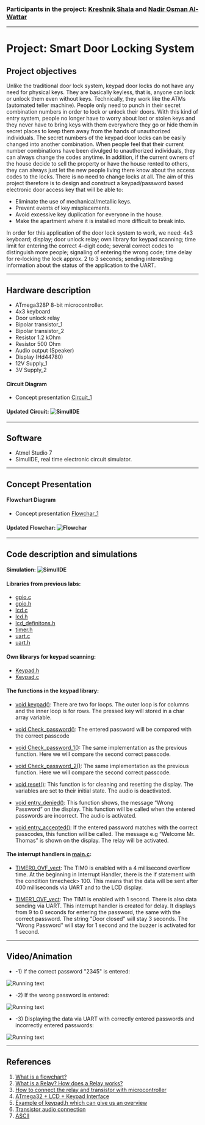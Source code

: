 ### Participants in the project: [Kreshnik Shala](https://github.com/ShalaKreshnik) and [Nadir Osman Al-Wattar](https://github.com/Nadir011995)
----------------------------------------------------------------------------------------------------------------------------------------------------------------------------
# Project: Smart Door Locking System
## Project objectives

Unlike the traditional door lock system, keypad door locks do not have any need for physical keys. They are basically keyless, that is, anyone can lock or unlock them even without keys. Technically, they work like the ATMs (automated teller machine). People only need to punch in their secret combination numbers in order to lock or unlock their doors. With this kind of entry system, people no longer have to worry about lost or stolen keys and they never have to bring keys with them everywhere they go or hide them in secret places to keep them away from the hands of unauthorized individuals. 
The secret numbers of the keypad door locks can be easily changed into another combination. When people feel that their current number combinations have been divulged to unauthorized individuals, they can always change the codes anytime. In addition, if the current owners of the house decide to sell the property or have the house rented to others, they can always just let the new people living there know about the access codes to the locks. There is no need to change locks at all. 
The aim of this project therefore is to design and construct a keypad/password based electronic door access key that will be able to:

* Eliminate the use of mechanical/metallic keys.
* Prevent events of key misplacements.
* Avoid excessive key duplication for everyone in the house.
* Make the apartment where it is installed more difficult to break into.

In order for this application of the door lock system to work, we need: 
4x3 keyboard; display; door unlock relay; own library for keypad scanning; time limit for entering the correct 4-digit code; several correct codes to distinguish more people; signaling of entering the wrong code; time delay for re-locking the lock approx. 2 to 3 seconds; sending interesting information about the status of the application to the UART.

_________________________________________________________________________________________________________________________________________________________________________________

## Hardware description

* ATmega328P 8-bit microcontroller.
* 4x3 keyboard
* Door unlock relay
* Bipolar transistor_1
* Bipolar transistor_2
* Resistor 1.2 kOhm
* Resistor 500 Ohm
* Audio output (Speaker)
* Display (Hd44780)
* 12V Supply_1
* 3V Supply_2



#### Circuit Diagram
* Concept presentation [Circuit_1](Images/Completed_circuit.png)
 

#### Updated Circuit: ![SimulIDE](Images/OFF.png)

_________________________________________________________________________________________________________________________________________________________________________________


## Software

* Atmel Studio 7
* SimulIDE, real time electronic circuit simulator.

_________________________________________________________________________________________________________________________________________________________________________________


## Concept Presentation
#### Flowchart Diagram

* Concept presentation [Flowchar_1](Images/Flowchar.png)

#### Updated Flowchar: ![Flowchar](Images/Updated_Flowchar.png)


_________________________________________________________________________________________________________________________________________________________________________________

## Code description and simulations

#### Simulation: ![SimulIDE](Images/ON.png)

#### Libraries from previous labs:

* [gpio.c](Door_Lock_System/Door_Lock_System/gpio.c) 
* [gpio.h](Door_Lock_System/Door_Lock_System/gpio.h) 
* [lcd.c](Door_Lock_System/Door_Lock_System/lcd.c) 
* [lcd.h](Door_Lock_System/Door_Lock_System/lcd.h)
* [lcd_definitons.h](Door_Lock_System/Door_Lock_System/lcd_definitons.h)
* [timer.h](Door_Lock_System/Door_Lock_System/timer.h)
* [uart.c](Door_Lock_System/Door_Lock_System/uart.c)
* [uart.h](Door_Lock_System/Door_Lock_System/uart.h)



#### Own librarys for keypad scanning:

* [Keypad.h](Door_Lock_System/Door_Lock_System/keypad.h)
* [Keypad.c](Door_Lock_System/Door_Lock_System/keypad.c)



#### The functions in the keypad library:


*	[void keypad()](Door_Lock_System/Door_Lock_System/keypad.c): There are two for loops. The outer loop is for columns and the inner loop is for rows. The pressed key will                                                                      stored in a char array variable.

*	[void Check_password()](Door_Lock_System/Door_Lock_System/keypad.c): The entered password will be compared with the correct passcode

*	[void Check_password_1()](Door_Lock_System/Door_Lock_System/keypad.c): The same implementation as the previous function. Here we will compare the second correct passcode.

*	[void Check_password_2()](Door_Lock_System/Door_Lock_System/keypad.c): The same implementation as the previous function. Here we will compare the second correct passcode. 

*	[void reset()](Door_Lock_System/Door_Lock_System/keypad.c): This function is for cleaning and resetting the display. The variables are set to their initial state. The audio is deactivated.

*	[void entry_denied()](Door_Lock_System/Door_Lock_System/keypad.c): This function shows, the message “Wrong Password” on the display. This function will be called when the entered passwords are incorrect. The audio is activated.

* [void entry_accepted()](Door_Lock_System/Door_Lock_System/keypad.c): If the entered password matches with the correct passcodes, this function will be called. The message e.g “Welcome Mr. Thomas” is shown on the display. The relay will be activated. 

#### The interrupt handlers in [main.c](Door_Lock_System/Door_Lock_System/main.c): 

*	[TIMER0_OVF_vect](Door_Lock_System/Door_Lock_System/main.c): The TIM0 is enabled with a 4 millisecond overflow time. At the beginning in Interrupt Handler, there is the if statement with the condition timecheck> 100. This means that the data will be sent after 400 milliseconds via UART and to the LCD display.

*	[TIMER1_OVF_vect](Door_Lock_System/Door_Lock_System/main.c):  The TIM1 is enabled with 1 second. There is also data sending via UART. This interrupt handler is created for delay. It displays from 9 to 0 seconds for entering the password, the same with the correct password. The string "Door closed" will stay 3 seconds. The "Wrong Password" will stay for 1 second and the buzzer is activated for 1 second.




_________________________________________________________________________________________________________________________________________________________________________________


## Video/Animation

* -1) If the correct password "2345" is entered:

![Running text](Images/Welcome_Mr.Thomas.gif)

* -2) If the wrong password is entered:

![Running text](Images/Incorrect.gif)

* -3) Displaying the data via UART with correctly entered passwords and incorrectly entered passwords:

![Running text](Images/with_uart.gif)



_________________________________________________________________________________________________________________________________________________________________________________


## References


1.  [What is a flowchart?](https://www.breezetree.com/articles/what-is-a-flow-chart) 
2.  [What is a Relay? How does a Relay works?](https://www.youtube.com/watch?v=1_YfuH_AcxQ)
3.  [How to connect the relay and transistor with microcontroller](http://electronicsdrive.blogspot.com/2015/03/how-to-calculate-base-resistance.html)
4.  [ATmega32 + LCD + Keypad Interface](https://extremeelectronics.co.in/avr-tutorials/4x3-matrix-keypad-interface-avr-tutorial/)
5.  [Example of keypad.h which can give us an overview](https://playground.arduino.cc/Code/Keypad/)
6.  [Transistor audio connection](https://theorycircuit.com/simple-single-transistor-audio-amplifier-circuit/)
7.  [ASCII](http://www.asciitable.com/)
